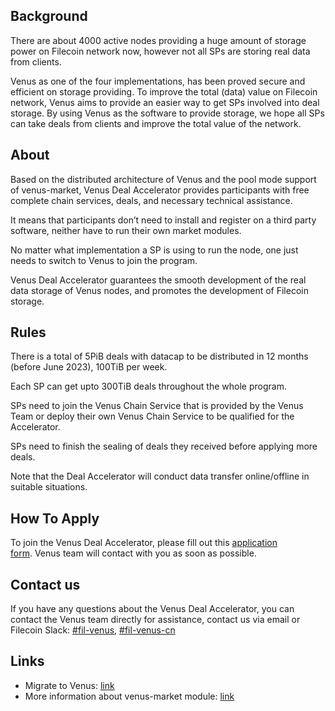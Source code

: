 ## Background

There are about 4000 active nodes providing a huge amount of storage power on Filecoin network now, however not all SPs are storing real data from clients. 

Venus as one of the four implementations, has been proved secure and efficient on storage providing. To improve the total (data) value on Filecoin network, Venus aims to provide an easier way to get SPs involved into deal storage. By using Venus as the software to provide storage, we hope all SPs can take deals from clients and improve the total value of the network. 
 
## About

Based on the distributed architecture of Venus and the pool mode support of venus-market, Venus Deal Accelerator provides participants with free complete chain services, deals, and necessary technical assistance. 

It means that participants don’t need to install and register on a third party software, neither have to run their own market modules. 

No matter what implementation a SP is using to run the node, one just needs to switch to Venus to join the program. 

Venus Deal Accelerator guarantees the smooth development of the real data storage of Venus nodes, and promotes the development of Filecoin storage.

## Rules

There is a total of 5PiB deals with datacap to be distributed in 12 months (before June 2023), 100TiB per week. 

Each SP can get upto 300TiB deals throughout the whole program. 

SPs need to join the Venus Chain Service that is provided by the Venus Team or deploy their own Venus Chain Service to be qualified for the Accelerator. 

SPs need to finish the sealing of deals they received before applying more deals. 

Note that the Deal Accelerator will conduct data transfer online/offline in suitable situations. 

## How To Apply

To join the Venus Deal Accelerator, please fill out this [application form](http://venusteam.mikecrm.com/RsJflfk). Venus team will contact with you as soon as possible. 

## Contact us

If you have any questions about the Venus Deal Accelerator, you can contact the Venus team directly for assistance, contact us via email or Filecoin Slack: [#fil-venus](https://filecoinproject.slack.com/archives/CEHHJNJS3), [#fil-venus-cn](https://filecoinproject.slack.com/archives/C028PCH8L31) 

## Links

- Migrate to Venus: [link](https://venus.filecoin.io/zh/cluster/migrate_sectors.html)
- More information about venus-market module: [link](https://venus.filecoin.io/market/)